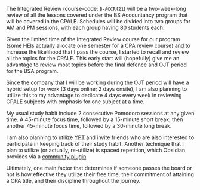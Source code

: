
The Integrated Review (course-code: `B-ACCR421`) will be a two-week-long review of all the lessons covered under the BS Accountancy program that will be covered in the CPALE. Schedules will be divided into two groups for AM and PM sessions, with each group having 80 students each.

Given the limited time of the Integrated Review course for our program (some HEIs actually allocate one semester for a CPA review course) and to increase the likelihood that I pass the course, I started to recall and review all the topics for the CPALE. This early start will (hopefully) give me an advantage to review most topics before the final defence and OJT period for the BSA program.

Since the company that I will be working during the OJT period will have a hybrid setup for work (3 days online; 2 days onsite), I am also planning to utilize this to my advantage to dedicate 4 days every week in reviewing CPALE subjects with emphasis for one subject at a time.

My usual study habit include 2 consecutive Pomodoro sessions at any given time. A 45-minute focus time, followed by a 15-minute short break, then another 45-minute focus time, followed by a 30-minute long break.

I am also planning to utilize [YPT](https://apps.apple.com/us/app/ypt-yeolpumta/id1441909643) and invite friends who are also interested to participate in keeping track of their study habit. Another technique that I plan to utilize (or actually, re-utilize) is spaced repetition, which Obsidian provides via a [community plugin](https://github.com/st3v3nmw/obsidian-spaced-repetition).

Ultimately, one main factor that determines if someone passes the board or not is how effective they utilize their free time, their commitment of attaining a CPA title, and their discipline throughout the journey.

